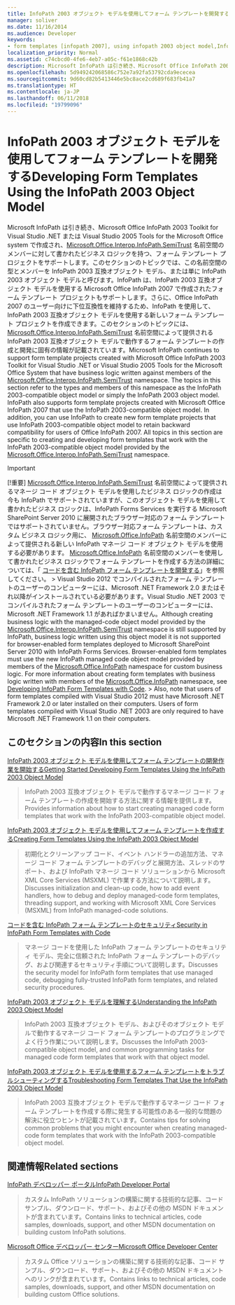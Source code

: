 ```yaml
---
title: InfoPath 2003 オブジェクト モデルを使用してフォーム テンプレートを開発する
manager: soliver
ms.date: 11/16/2014
ms.audience: Developer
keywords:
- form templates [infopath 2007], using infopath 2003 object model,InfoPath 2003-compatible form templates,InfoPath 2007, developing form templates using InfoPath 2003 object model,object models [InfoPath 2003], developing managed code form templates
localization_priority: Normal
ms.assetid: c74cbcd0-4fe6-4eb7-a05c-f61e1868c42b
description: Microsoft InfoPath は引き続き、Microsoft Office InfoPath 2003 Toolkit for Visual Studio .NET または Visual Studio 2005 Tools for the Microsoft Office system で作成され、Microsoft.Office.Interop.InfoPath.SemiTrust 名前空間のメンバーに対して書かれたビジネス ロジックを持つ、フォーム テンプレート プロジェクトをサポートします。このセクションのトピックでは、この名前空間の型とメンバーを InfoPath 2003 互換オブジェクト モデル、または単に InfoPath 2003 オブジェクト モデルと呼びます。InfoPath は、InfoPath 2003 互換オブジェクト モデルを使用する Microsoft Office InfoPath 2007 で作成されたフォーム テンプレート プロジェクトもサポートします。さらに、Office InfoPath 2007 のユーザー向けに下位互換性を維持するため、InfoPath を使用して、InfoPath 2003 互換オブジェクト モデルを使用する新しいフォーム テンプレート プロジェクトを作成できます。このセクションのトピックには、Microsoft.Office.Interop.InfoPath.SemiTrust 名前空間によって提供される InfoPath 2003 互換オブジェクト モデルで動作するフォーム テンプレートの作成と開発に固有の情報が記載されています。
ms.openlocfilehash: 5d949242068586c752e7a92fa53792cda9ececea
ms.sourcegitcommit: 9d60cd82b5413446e5bc8ace2cd689f683fb41a7
ms.translationtype: HT
ms.contentlocale: ja-JP
ms.lasthandoff: 06/11/2018
ms.locfileid: "19799096"
---
```

# <a name="developing-form-templates-using-the-infopath-2003-object-model"></a><span data-ttu-id="6ecf8-108">InfoPath 2003 オブジェクト モデルを使用してフォーム テンプレートを開発する</span><span class="sxs-lookup"><span data-stu-id="6ecf8-108">Developing Form Templates Using the InfoPath 2003 Object Model</span></span>

<span data-ttu-id="6ecf8-p102">Microsoft InfoPath は引き続き、Microsoft Office InfoPath 2003 Toolkit for Visual Studio .NET または Visual Studio 2005 Tools for the Microsoft Office system で作成され、[Microsoft.Office.Interop.InfoPath.SemiTrust](https://msdn.microsoft.com/library/Microsoft.Office.Interop.InfoPath.SemiTrust.aspx) 名前空間のメンバーに対して書かれたビジネス ロジックを持つ、フォーム テンプレート プロジェクトをサポートします。このセクションのトピックでは、この名前空間の型とメンバーを InfoPath 2003 互換オブジェクト モデル、または単に InfoPath 2003 オブジェクト モデルと呼びます。InfoPath は、InfoPath 2003 互換オブジェクト モデルを使用する Microsoft Office InfoPath 2007 で作成されたフォーム テンプレート プロジェクトもサポートします。さらに、Office InfoPath 2007 のユーザー向けに下位互換性を維持するため、InfoPath を使用して、InfoPath 2003 互換オブジェクト モデルを使用する新しいフォーム テンプレート プロジェクトを作成できます。このセクションのトピックには、 [Microsoft.Office.Interop.InfoPath.SemiTrust](https://msdn.microsoft.com/library/Microsoft.Office.Interop.InfoPath.SemiTrust.aspx) 名前空間によって提供される InfoPath 2003 互換オブジェクト モデルで動作するフォーム テンプレートの作成と開発に固有の情報が記載されています。</span><span class="sxs-lookup"><span data-stu-id="6ecf8-p102">Microsoft InfoPath continues to support form template projects created with Microsoft Office InfoPath 2003 Toolkit for Visual Studio .NET or Visual Studio 2005 Tools for the Microsoft Office System that have business logic written against members of the [Microsoft.Office.Interop.InfoPath.SemiTrust](https://msdn.microsoft.com/library/Microsoft.Office.Interop.InfoPath.SemiTrust.aspx) namespace. The topics in this section refer to the types and members of this namespace as the InfoPath 2003-compatible object model or simply the InfoPath 2003 object model. InfoPath also supports form template projects created with Microsoft Office InfoPath 2007 that use the InfoPath 2003-compatible object model. In addition, you can use InfoPath to create new form template projects that use InfoPath 2003-compatible object model to retain backward compatibility for users of Office InfoPath 2007. All topics in this section are specific to creating and developing form templates that work with the InfoPath 2003-compatible object model provided by the [Microsoft.Office.Interop.InfoPath.SemiTrust](https://msdn.microsoft.com/library/Microsoft.Office.Interop.InfoPath.SemiTrust.aspx) namespace.</span></span> 
  
> [!IMPORTANT]
> <span data-ttu-id="6ecf8-p103">[!重要] [Microsoft.Office.Interop.InfoPath.SemiTrust](https://msdn.microsoft.com/library/Microsoft.Office.Interop.InfoPath.SemiTrust.aspx) 名前空間によって提供されるマネージ コード オブジェクト モデルを使用したビジネス ロジックの作成は今も InfoPath でサポートされていますが、このオブジェクト モデルを使用して書かれたビジネス ロジックは、InfoPath Forms Services を実行する Microsoft SharePoint Server 2010 に展開されたブラウザー対応のフォーム テンプレートではサポートされていません。ブラウザー対応フォーム テンプレートは、カスタム ビジネス ロジック用に、 [Microsoft.Office.InfoPath](https://msdn.microsoft.com/library/Microsoft.Office.InfoPath.aspx) 名前空間のメンバーによって提供される新しい InfoPath マネージ コード オブジェクト モデルを使用する必要があります。 [Microsoft.Office.InfoPath](https://msdn.microsoft.com/library/Microsoft.Office.InfoPath.aspx) 名前空間のメンバーを使用して書かれたビジネス ロジックでフォーム テンプレートを作成する方法の詳細については、「 [コードを含む InfoPath フォーム テンプレートを開発する](developing-infopath-form-templates-with-code.md)」を参照してください。 > Visual Studio 2012 でコンパイルされたフォーム テンプレートのユーザーのコンピューターには、Microsoft .NET Framework 2.0 またはそれ以降がインストールされている必要があります。Visual Studio .NET 2003 でコンパイルされたフォーム テンプレートのユーザーのコンピューターには、Microsoft .NET Framework 1.1 があればかまいません。</span><span class="sxs-lookup"><span data-stu-id="6ecf8-p103">Although creating business logic with the managed-code object model provided by the [Microsoft.Office.Interop.InfoPath.SemiTrust](https://msdn.microsoft.com/library/Microsoft.Office.Interop.InfoPath.SemiTrust.aspx) namespace is still supported by InfoPath, business logic written using this object model it is not supported for browser-enabled form templates deployed to Microsoft SharePoint Server 2010 with InfoPath Forms Services. Browser-enabled form templates must use the new InfoPath managed code object model provided by members of the [Microsoft.Office.InfoPath](https://msdn.microsoft.com/library/Microsoft.Office.InfoPath.aspx) namespace for custom business logic. For more information about creating form templates with business logic written with members of the [Microsoft.Office.InfoPath](https://msdn.microsoft.com/library/Microsoft.Office.InfoPath.aspx) namespace, see [Developing InfoPath Form Templates with Code](developing-infopath-form-templates-with-code.md). > Also, note that users of form templates compiled with Visual Studio 2012 must have Microsoft .NET Framework 2.0 or later installed on their computers. Users of form templates compiled with Visual Studio .NET 2003 are only required to have Microsoft .NET Framework 1.1 on their computers.</span></span> 
  
## <a name="in-this-section"></a><span data-ttu-id="6ecf8-119">このセクションの内容</span><span class="sxs-lookup"><span data-stu-id="6ecf8-119">In this section</span></span>

[<span data-ttu-id="6ecf8-120">InfoPath 2003 オブジェクト モデルを使用してフォーム テンプレートの開発作業を開始する</span><span class="sxs-lookup"><span data-stu-id="6ecf8-120">Getting Started Developing Form Templates Using the InfoPath 2003 Object Model</span></span>](get-started-developing-form-templates-using-infopath-object-model.md)
  
> <span data-ttu-id="6ecf8-121">InfoPath 2003 互換オブジェクト モデルで動作するマネージ コード フォーム テンプレートの作成を開始する方法に関する情報を提供します。</span><span class="sxs-lookup"><span data-stu-id="6ecf8-121">Provides information about how to start creating managed code form templates that work with the InfoPath 2003-compatible object model.</span></span>
    
[<span data-ttu-id="6ecf8-122">InfoPath 2003 オブジェクト モデルを使用してフォーム テンプレートを作成する</span><span class="sxs-lookup"><span data-stu-id="6ecf8-122">Creating Form Templates Using the InfoPath 2003 Object Model</span></span>](creating-form-templates-using-the-infopath-2003-object-model.md)
  
> <span data-ttu-id="6ecf8-123">初期化とクリーンアップ コード、イベント ハンドラーの追加方法、マネージ コード フォーム テンプレートのデバッグと展開方法、スレッドのサポート、および InfoPath マネージ コード ソリューションから Microsoft XML Core Services (MSXML) で作業する方法について説明します。</span><span class="sxs-lookup"><span data-stu-id="6ecf8-123">Discusses initialization and clean-up code, how to add event handlers, how to debug and deploy managed-code form templates, threading support, and working with Microsoft XML Core Services (MSXML) from InfoPath managed-code solutions.</span></span>
    
[<span data-ttu-id="6ecf8-124">コードを含む InfoPath フォーム テンプレートのセキュリティ</span><span class="sxs-lookup"><span data-stu-id="6ecf8-124">Security in InfoPath Form Templates with Code</span></span>](security-in-infopath-form-templates-with-code.md)
  
> <span data-ttu-id="6ecf8-125">マネージ コードを使用した InfoPath フォーム テンプレートのセキュリティ モデル、完全に信頼された InfoPath フォーム テンプレートのデバッグ、および関連するセキュリティ手順について説明します。</span><span class="sxs-lookup"><span data-stu-id="6ecf8-125">Discusses the security model for InfoPath form templates that use managed code, debugging fully-trusted InfoPath form templates, and related security procedures.</span></span>
    
[<span data-ttu-id="6ecf8-126">InfoPath 2003 オブジェクト モデルを理解する</span><span class="sxs-lookup"><span data-stu-id="6ecf8-126">Understanding the InfoPath 2003 Object Model</span></span>](understanding-the-infopath-2003-object-model.md)
  
> <span data-ttu-id="6ecf8-127">InfoPath 2003 互換オブジェクト モデル、およびそのオブジェクト モデルで動作するマネージ コード フォーム テンプレートのプログラミングでよく行う作業について説明します。</span><span class="sxs-lookup"><span data-stu-id="6ecf8-127">Discusses the InfoPath 2003-compatible object model, and common programming tasks for managed code form templates that work with that object model.</span></span>
    
[<span data-ttu-id="6ecf8-128">InfoPath 2003 オブジェクト モデルを使用するフォーム テンプレートをトラブルシューティングする</span><span class="sxs-lookup"><span data-stu-id="6ecf8-128">Troubleshooting Form Templates That Use the InfoPath 2003 Object Model</span></span>](troubleshoot-form-templates-that-use-infopath-object-model.md)
  
> <span data-ttu-id="6ecf8-129">InfoPath 2003 互換オブジェクト モデルで動作するマネージ コード フォーム テンプレートを作成する際に発生する可能性のある一般的な問題の解決に役立つヒントが記載されています。</span><span class="sxs-lookup"><span data-stu-id="6ecf8-129">Contains tips for solving common problems that you might encounter when creating managed-code form templates that work with the InfoPath 2003-compatible object model.</span></span>
    
## <a name="related-sections"></a><span data-ttu-id="6ecf8-130">関連情報</span><span class="sxs-lookup"><span data-stu-id="6ecf8-130">Related sections</span></span>

[<span data-ttu-id="6ecf8-131">InfoPath デベロッパー ポータル</span><span class="sxs-lookup"><span data-stu-id="6ecf8-131">InfoPath Developer Portal</span></span>](http://go.microsoft.com/fwlink?LinkID=11689)
  
> <span data-ttu-id="6ecf8-132">カスタム InfoPath ソリューションの構築に関する技術的な記事、コード サンプル、ダウンロード、サポート、およびその他の MSDN ドキュメントが含まれています。</span><span class="sxs-lookup"><span data-stu-id="6ecf8-132">Contains links to technical articles, code samples, downloads, support, and other MSDN documentation on building custom InfoPath solutions.</span></span>
    
[<span data-ttu-id="6ecf8-133">Microsoft Office デベロッパー センター</span><span class="sxs-lookup"><span data-stu-id="6ecf8-133">Microsoft Office Developer Center</span></span>](http://go.microsoft.com/fwlink?LinkID=27128)
  
> <span data-ttu-id="6ecf8-134">カスタム Office ソリューションの構築に関する技術的な記事、コード サンプル、ダウンロード、サポート、およびその他の MSDN ドキュメントへのリンクが含まれています。</span><span class="sxs-lookup"><span data-stu-id="6ecf8-134">Contains links to technical articles, code samples, downloads, support, and other MSDN documentation on building custom Office solutions.</span></span>
    

